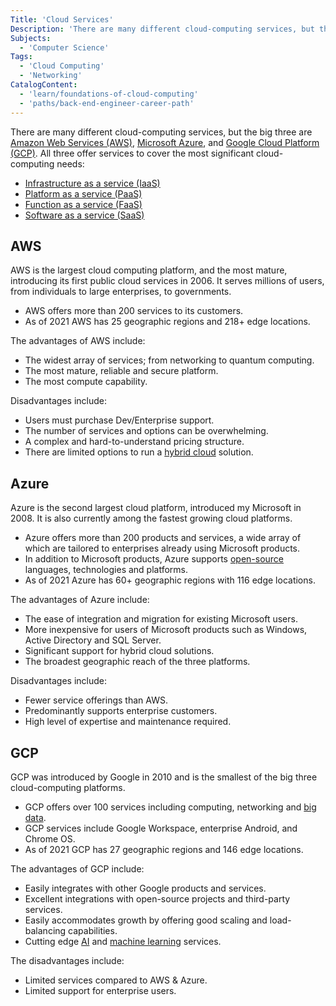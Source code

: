 ```yaml
---
Title: 'Cloud Services'
Description: 'There are many different cloud-computing services, but the big three are Microsoft Azure, Amazon Web Services (AWS) and Google Cloud Platform (GCP).'
Subjects:
  - 'Computer Science'
Tags:
  - 'Cloud Computing'
  - 'Networking'
CatalogContent:
  - 'learn/foundations-of-cloud-computing'
  - 'paths/back-end-engineer-career-path'
---
```


There are many different cloud-computing services, but the big three are [Amazon Web Services (AWS)](https://aws.amazon.com/), [Microsoft Azure](https://azure.microsoft.com/), and [Google Cloud Platform (GCP)](https://cloud.google.com/). All three offer services to cover the most significant cloud-computing needs:

- [Infrastructure as a service (IaaS)](https://www.codecademy.com/resources/docs/cloud-computing/iaas)
- [Platform as a service (PaaS)](https://www.codecademy.com/resources/docs/cloud-computing/paas)
- [Function as a service (FaaS)](https://www.codecademy.com/resources/docs/cloud-computing/faas)
- [Software as a service (SaaS)](https://www.codecademy.com/resources/docs/cloud-computing/saas)

## AWS

AWS is the largest cloud computing platform, and the most mature, introducing its first public cloud services in 2006. It serves millions of users, from individuals to large enterprises, to governments.  

- AWS offers more than 200 services to its customers.
- As of 2021 AWS has 25 geographic regions and 218+ edge locations.

The advantages of AWS include:

- The widest array of services; from networking to quantum computing.
- The most mature, reliable and secure platform.
- The most compute capability.

Disadvantages include:

- Users must purchase Dev/Enterprise support.
- The number of services and options can be overwhelming.
- A complex and hard-to-understand pricing structure.
- There are limited options to run a [hybrid cloud](https://www.codecademy.com/resources/docs/cloud-computing/types-of-cloud) solution.

## Azure

Azure is the second largest cloud platform, introduced my Microsoft in 2008. It is also currently among the fastest growing cloud platforms. 

- Azure offers more than 200 products and services, a wide array of which are tailored to enterprises already using Microsoft products.
- In addition to Microsoft products, Azure supports [open-source](https://www.codecademy.com/resources/docs/open-source) languages, technologies and platforms. 
- As of 2021 Azure has 60+ geographic regions with 116 edge locations.

The advantages of Azure include:

- The ease of integration and migration for existing Microsoft users.
- More inexpensive for users of Microsoft products such as Windows, Active Directory and SQL Server.
- Significant support for hybrid cloud solutions.
- The broadest geographic reach of the three platforms.

Disadvantages include:

- Fewer service offerings than AWS.
- Predominantly supports enterprise customers.
- High level of expertise and maintenance required.

## GCP

GCP was introduced by Google in 2010 and is the smallest of the big three cloud-computing platforms. 

- GCP offers over 100 services including computing, networking and [big data](https://www.codecademy.com/resources/docs/general/big-data).
- GCP services include Google Workspace, enterprise Android, and Chrome OS. 
- As of 2021 GCP has 27 geographic regions and 146 edge locations.

The advantages of GCP include:

- Easily integrates with other Google products and services.
- Excellent integrations with open-source projects and third-party services.
- Easily accommodates growth by offering good scaling and load-balancing capabilities.
- Cutting edge [AI](https://www.codecademy.com/resources/docs/general/artificial-intelligence) and [machine learning](https://www.codecademy.com/resources/docs/general/machine-learning) services.

The disadvantages include:

- Limited services compared to AWS & Azure.
- Limited support for enterprise users.
